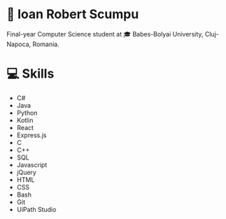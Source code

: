 # 👾 Ioan Robert Scumpu
Final-year Computer Science student at 🎓 Babes-Bolyai University, Cluj-Napoca, Romania.
# 💻 Skills
- C#
- Java
- Python
- Kotlin
- React
- Express.js
- C
- C++
- SQL
- Javascript
- jQuery
- HTML
- CSS
- Bash
- Git
- UiPath Studio
